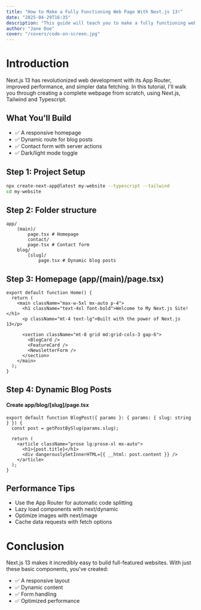 ```yaml
---
title: "How to Make a Fully Functioning Web Page With Next.js 13!"
date: "2025-04-29T16:35"
description: "This guide will teach you to make a fully functioning web page with Next.js 13 right from the beginning."
author: "Jane Doe"
cover: "/covers/code-on-screen.jpg"
---
```


# Introduction

Next.js 13 has revolutionized web development with its App Router, improved performance, and simpler data fetching. In this tutorial, I'll walk you through creating a complete webpage from scratch, using Next.js, Tailwind and Typescript.

## What You'll Build

- ✅ A responsive homepage
- ✅ Dynamic route for blog posts
- ✅ Contact form with server actions
- ✅ Dark/light mode toggle

## Step 1: Project Setup

```bash
npx create-next-app@latest my-website --typescript --tailwind
cd my-website
```

## Step 2: Folder structure

```
app/
    (main)/
        page.tsx # Homepage
        contact/
        page.tsx # Contact form
    blog/
        [slug]/
            page.tsx # Dynamic blog posts
```

## Step 3: Homepage (app/(main)/page.tsx)

```
export default function Home() {
  return (
    <main className="max-w-5xl mx-auto p-4">
      <h1 className="text-4xl font-bold">Welcome to My Next.js Site!</h1>
      <p className="mt-4 text-lg">Built with the power of Next.js 13</p>

      <section className="mt-8 grid md:grid-cols-3 gap-6">
        <BlogCard />
        <FeatureCard />
        <NewsletterForm />
      </section>
    </main>
  );
}
```

## Step 4: Dynamic Blog Posts

#### Create **app/blog/[slug]/page.tsx**

```
export default function BlogPost({ params }: { params: { slug: string } }) {
  const post = getPostBySlug(params.slug);

  return (
    <article className="prose lg:prose-xl mx-auto">
      <h1>{post.title}</h1>
      <div dangerouslySetInnerHTML={{ __html: post.content }} />
    </article>
  );
}
```

## Performance Tips

- Use the App Router for automatic code splitting
- Lazy load components with next/dynamic
- Optimize images with next/image
- Cache data requests with fetch options

# Conclusion

Next.js 13 makes it incredibly easy to build full-featured websites. With just these basic components, you've created:

- ✅ A responsive layout
- ✅ Dynamic content
- ✅ Form handling
- ✅ Optimized performance
